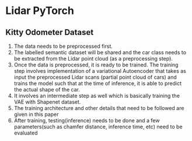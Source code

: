 # Lidar PyTorch

## Kitty Odometer Dataset

1. The data needs to be preprocessed first.
2. The labelled semantic dataset will be shared and the car class needs to be extracted from the Lidar point cloud (as a preprocessing step).
3. Once the data is preprocessed, it is ready to be trained. The training step involves implementation of a variational Autoencoder that takes as input the preprocessed Lidar scans (partial point cloud of cars) and trains the model such that at the time of inference, it is able to predict the actual shape of the car.
4. It involves an intermediate step as well which is basically training the VAE with Shapenet dataset.
5. The training architecture and other details that need to be followed are given in this paper
6. After training, testing(inference) needs to be done and a few parameters(such as chamfer distance, inference time, etc) need to be evaluated
